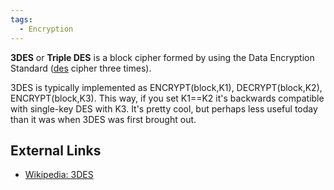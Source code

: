```yaml
---
tags:
  - Encryption
---
```

**3DES** or **Triple DES** is a block cipher formed by using the Data
Encryption Standard ([des](des.md) cipher three times).

3DES is typically implemented as ENCRYPT(block,K1), DECRYPT(block,K2),
ENCRYPT(block,K3). This way, if you set K1==K2 it's backwards compatible
with single-key DES with K3. It's pretty cool, but perhaps less useful
today than it was when 3DES was first brought out.

## External Links

- [Wikipedia: 3DES](http://en.wikipedia.org/wiki/Triple_DES)

<!-- -->
